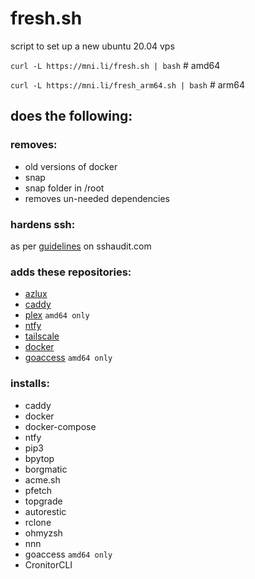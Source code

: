# fresh.sh

script to set up a new ubuntu 20.04 vps

```curl -L https://mni.li/fresh.sh | bash``` # amd64

```curl -L https://mni.li/fresh_arm64.sh | bash``` # arm64

## does the following:

### removes:
* old versions of docker
* snap
* snap folder in /root
* removes un-needed dependencies

### hardens ssh:
as per [guidelines](https://www.sshaudit.com/hardening_guides.html#ubuntu_20_04_lts) on sshaudit.com

### adds these repositories:
* [azlux](https://packages.azlux.fr/)
* [caddy](https://caddyserver.com/docs/install#debian-ubuntu-raspbian)
* [plex](https://support.plex.tv/articles/235974187-enable-repository-updating-for-supported-linux-server-distributions/) `amd64 only`
* [ntfy](https://ntfy.sh/docs/install/#debianubuntu-repository)
* [tailscale](https://tailscale.com/kb/1039/install-ubuntu-2004/)
* [docker](https://docs.docker.com/engine/install/ubuntu/)
* [goaccess](https://goaccess.io/download) `amd64 only`

### installs:
* caddy
* docker
* docker-compose
* ntfy
* pip3
* bpytop
* borgmatic
* acme.sh
* pfetch
* topgrade
* autorestic
* rclone
* ohmyzsh
* nnn
* goaccess `amd64 only`
* CronitorCLI

